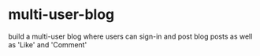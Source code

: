 # multi-user-blog
build a multi-user blog where users can sign-in and post blog posts as well as 'Like' and 'Comment'
